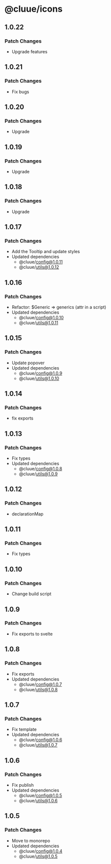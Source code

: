 # @cluue/icons

## 1.0.22

### Patch Changes

- Upgrade features

## 1.0.21

### Patch Changes

- Fix bugs

## 1.0.20

### Patch Changes

- Upgrade

## 1.0.19

### Patch Changes

- Upgrade

## 1.0.18

### Patch Changes

- Upgrade

## 1.0.17

### Patch Changes

- Add the Tooltip and update styles
- Updated dependencies
  - @cluue/config@1.0.11
  - @cluue/utils@1.0.12

## 1.0.16

### Patch Changes

- Refactor: $Generic => generics (attr in a script)
- Updated dependencies
  - @cluue/config@1.0.10
  - @cluue/utils@1.0.11

## 1.0.15

### Patch Changes

- Update popover
- Updated dependencies
  - @cluue/config@1.0.9
  - @cluue/utils@1.0.10

## 1.0.14

### Patch Changes

- fix exports

## 1.0.13

### Patch Changes

- Fix types
- Updated dependencies
  - @cluue/config@1.0.8
  - @cluue/utils@1.0.9

## 1.0.12

### Patch Changes

- declarationMap

## 1.0.11

### Patch Changes

- Fix types

## 1.0.10

### Patch Changes

- Change build script

## 1.0.9

### Patch Changes

- Fix exports to svelte

## 1.0.8

### Patch Changes

- Fix exports
- Updated dependencies
  - @cluue/config@1.0.7
  - @cluue/utils@1.0.8

## 1.0.7

### Patch Changes

- Fix template
- Updated dependencies
  - @cluue/config@1.0.6
  - @cluue/utils@1.0.7

## 1.0.6

### Patch Changes

- Fix publish
- Updated dependencies
  - @cluue/config@1.0.5
  - @cluue/utils@1.0.6

## 1.0.5

### Patch Changes

- Move to monorepo
- Updated dependencies
  - @cluue/config@1.0.4
  - @cluue/utils@1.0.5
